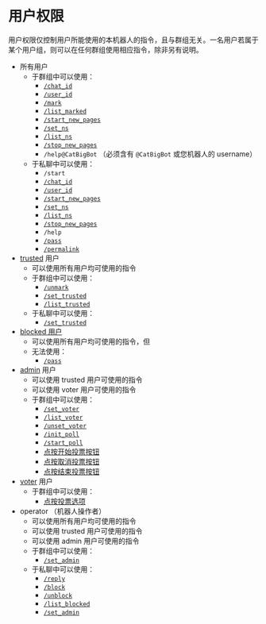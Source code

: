 # 用户权限

用户权限仅控制用户所能使用的本机器人的指令，且与群组无关。一名用户若属于某个用户组，则可以在任何群组使用相应指令，除非另有说明。

* 所有用户
    * 于群组中可以使用：
        * [`/chat_id`](../README.md '其他指令')
        * [`/user_id`](../README.md '其他指令')
        * [`/mark`](mark.md)
        * [`/list_marked`](mark.md)
        * [`/start_new_pages`](new_pages.md)
        * [`/set_ns`](new_pages.md)
        * [`/list_ns`](new_pages.md)
        * [`/stop_new_pages`](new_pages.md)
        * `/help@CatBigBot` （必须含有 `@CatBigBot` 或您机器人的 username）
    * 于私聊中可以使用：
        * `/start`
        * [`/chat_id`](../README.md '其他指令')
        * [`/user_id`](../README.md '其他指令')
        * [`/start_new_pages`](new_pages.md)
        * [`/set_ns`](new_pages.md)
        * [`/list_ns`](new_pages.md)
        * [`/stop_new_pages`](new_pages.md)
        * `/help`
        * [`/pass`](pm.md)
        * [`/permalink`](../README.md '其他指令')
* [trusted](trusted.md) 用户
    * 可以使用所有用户均可使用的指令
    * 于群组中可以使用：
        * [`/unmark`](mark.md)
        * [`/set_trusted`](trusted.md)
        * [`/list_trusted`](trusted.md)
    * 于私聊中可以使用：
        * [`/set_trusted`](trusted.md)
* [blocked 用户](pm.md)
    * 可以使用所有用户均可使用的指令，但
    * 无法使用：
        * [`/pass`](pm.md)
* [admin](admin.md) 用户
    * 可以使用 trusted 用户可使用的指令
    * 可以使用 voter 用户可使用的指令
    * 于群组中可以使用：
        * [`/set_voter`](voter.md)
        * [`/list_voter`](voter.md)
        * [`/unset_voter`](voter.md)
        * [`/init_poll`](poll.md)
        * [`/start_poll`](poll.md)
        * [点按开始投票按钮](poll.md)
        * [点按取消投票按钮](poll.md)
        * [点按结束投票按钮](poll.md)
* [voter](voter.md) 用户
    * 于群组中可以使用：
        * [点按投票选项](poll.md)
* operator （机器人操作者）
    * 可以使用所有用户均可使用的指令
    * 可以使用 trusted 用户可使用的指令
    * 可以使用 admin 用户可使用的指令
    * 于群组中可以使用：
        * [`/set_admin`](admin.md)
    * 于私聊中可以使用：
        * [`/reply`](pm.md)
        * [`/block`](pm.md)
        * [`/unblock`](pm.md)
        * [`/list_blocked`](pm.md)
        * [`/set_admin`](admin.md)

